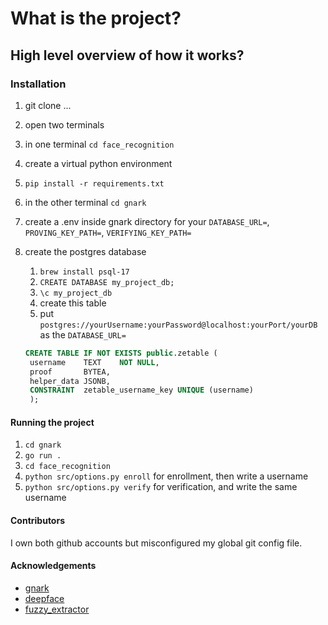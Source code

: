 # What is the project?

## High level overview of how it works?

### Installation

1. git clone ...
2. open two terminals
3. in one terminal `cd face_recognition`
4. create a virtual python environment
5. `pip install -r requirements.txt`
6. in the other terminal `cd gnark`
7. create a .env inside gnark directory for your `DATABASE_URL=`,  `PROVING_KEY_PATH=`, `VERIFYING_KEY_PATH=`
8. create the postgres database
   1. `brew install psql-17`
   2. `CREATE DATABASE my_project_db;`
   3. `\c my_project_db`
   4. create this table
   5. put `postgres://yourUsername:yourPassword@localhost:yourPort/yourDB` as the `DATABASE_URL=`

   ```sql
   CREATE TABLE IF NOT EXISTS public.zetable (
    username    TEXT    NOT NULL,
    proof       BYTEA,
    helper_data JSONB,
    CONSTRAINT  zetable_username_key UNIQUE (username)
    ); 
    ```

#### Running the project

1. `cd gnark`
2. `go run .`
3. `cd face_recognition`
4. `python src/options.py enroll` for enrollment, then write a username
5. `python src/options.py verify` for verification, and write the same username

#### Contributors

I own both github accounts but misconfigured my global git config file.

#### Acknowledgements

- [gnark](https://github.com/ConsenSys/gnark)
- [deepface](https://github.com/serengil/deepface)
- [fuzzy_extractor](https://github.com/carter-yagemann/python-fuzzy-extractor)
